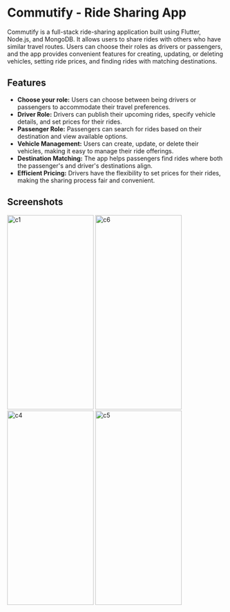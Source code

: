 # Commutify - Ride Sharing App

Commutify is a full-stack ride-sharing application built using Flutter, Node.js, and MongoDB. It allows users to share rides with others who have similar travel routes. Users can choose their roles as drivers or passengers, and the app provides convenient features for creating, updating, or deleting vehicles, setting ride prices, and finding rides with matching destinations.

## Features

- **Choose your role:** Users can choose between being drivers or passengers to accommodate their travel preferences.
- **Driver Role:** Drivers can publish their upcoming rides, specify vehicle details, and set prices for their rides.
- **Passenger Role:** Passengers can search for rides based on their destination and view available options.
- **Vehicle Management:** Users can create, update, or delete their vehicles, making it easy to manage their ride offerings.
- **Destination Matching:** The app helps passengers find rides where both the passenger's and driver's destinations align.
- **Efficient Pricing:** Drivers have the flexibility to set prices for their rides, making the sharing process fair and convenient.

## Screenshots



<img src="https://github.com/siddharthkanna/Commutify/assets/88847799/10c363a2-6932-40e2-bb67-b73cde6a6baf" alt="c1" width="200" height="450">

<img src="https://github.com/siddharthkanna/Commutify/assets/88847799/c0fd4c15-b825-40b1-90db-c8ce7a85a341" alt="c6" width="200" height="450">

<img src="https://github.com/siddharthkanna/Commutify/assets/88847799/a9242791-c3e5-467f-a6dd-a54fb8ec60d6" alt="c4" width="200" height="450">

<img src="https://github.com/siddharthkanna/Commutify/assets/88847799/3bed9018-3b20-4798-b7b8-173c5d180f27" alt="c5" width="200" height="450">



